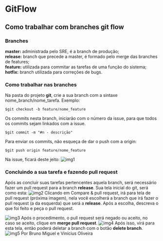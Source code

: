 # GitFlow

## Como trabalhar com branches git flow

### Branches

**master:** administrada pelo SRE, é a branch de produção;   
**release:** branch que precede a master, é formado pelo merge das branches de features;   
**feature:** utilizada para commitar as tarefas de uma função do sistema;   
**hotfix:** branch utilizada para correções de bugs.

### Como trabalhar nas branches

Na pasta do projeto **git**, crie a sua branch com a sintaxe nome\_branch/nome\_tarefa. Exemplo:

```text
$git checkout -b feature/nome_feature
```

Os commits nesta branch, iniciarão com o número da issue, para que todos os commits sejam linkados com a issue. 

```text
$git commit -m "#n - descrição" 
```

Para enviar os commits, não esqueça de dar o push com a origin: 

```text
$git push origin feature/nome_feature
```

Na issue, ficará deste jeito: ![img1](./pull-request/img1.png)

### Concluindo a sua tarefa e fazendo pull request

Após as concluir suas tarefas pertencentes aquela branch, será necessário fazer um pull request para a branch **release**. Sua tela inicial do git, será como esta: ![img2](./pull-request/img2.png) Clicando em Compare & pull request, irá para tela de pull request \(próxima imagem\), nela você escolherá a branch que irá fazer o pull request \(a da esquerda\) que será a **release**. Após a escolha, descreva o que foi feito e peça o pull request.

![img3](./pull-request/img3.png) Após o procedimento, o pull request será negado ou aceito, no caso se aceito, clique em **merge pull request**. ![img4](./pull-request/img4.png) Após isso, virá para esta tela, então poderá deletar a branch com o botão **delete branch**. ![img5](./pull-request/img5.png) Por Bruno Miguel e Vinícius Oliveira

